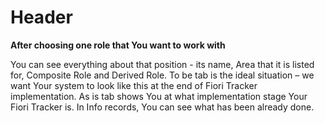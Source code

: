 # Header

**After choosing one role that You want to work with**

You can see everything about that position - its name, Area that it is listed for, Composite Role and Derived Role.
To be tab is the ideal situation – we want Your system to look like this at the end of Fiori Tracker implementation. As is tab shows You at what implementation stage Your Fiori Tracker is. In Info records, You can see what has been already done. 